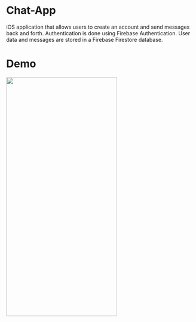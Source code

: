 # Chat-App

iOS application that allows users to create an account and send messages back and forth. Authentication is done using Firebase Authentication. User data and messages are stored in a Firebase Firestore database. 

# Demo

<img src="https://user-images.githubusercontent.com/90746623/200668348-41e1143c-bfaf-4164-852b-67b6a2272da6.gif" width="296" height="640"/>

